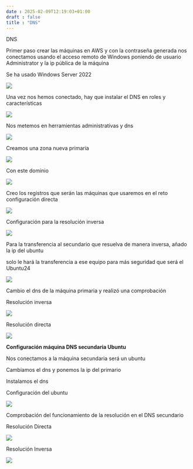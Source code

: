 ```yaml
---
date : 2025-02-09T12:19:03+01:00
draft : false
title : "DNS"
---
```


DNS

Primer paso crear las máquinas en AWS y con la contraseña generada nos conectamos usando el acceso remoto de Windows poniendo de usuario Administrator y la ip pública de la máquina

 

Se ha usado Windows Server 2022

![](https://roman403.github.io/ProyectoAlpha-Final/dn1.png)

 
 Una vez nos hemos conectado, hay que instalar el DNS en roles y características

 ![](https://roman403.github.io/ProyectoAlpha-Final/dn2.png)


Nos metemos en herramientas administrativas y dns

 ![](https://roman403.github.io/ProyectoAlpha-Final/dn3.png)


 Creamos una zona nueva primaria

![](https://roman403.github.io/ProyectoAlpha-Final/dn4.png)

Con este dominio

![](https://roman403.github.io/ProyectoAlpha-Final/dn5.png)

Creo los registros que serán las máquinas que usaremos en el reto configuración directa

![](https://roman403.github.io/ProyectoAlpha-Final/dn6.png)

Configuración para la resolución inversa 

![](https://roman403.github.io/ProyectoAlpha-Final/dn7.png)

Para la transferencia al secundario que resuelva de manera inversa, añado la ip del ubuntu

solo le hará la transferencia a ese equipo para más seguridad que será el Ubuntu24

![](https://roman403.github.io/ProyectoAlpha-Final/dn8.png)

Cambio el dns de la máquina primaria y realizó una comprobación

Resolución inversa

![](https://roman403.github.io/ProyectoAlpha-Final/dn9.png)

Resolución directa

![](https://roman403.github.io/ProyectoAlpha-Final/dn10.png)

**Configuración máquina DNS secundaria Ubuntu** 

Nos conectamos a la máquina secundaria será un ubuntu 

Cambiamos el dns y ponemos la ip del primario

Instalamos el dns 

Configuración del ubuntu

![](https://roman403.github.io/ProyectoAlpha-Final/dn11.png)

Comprobación del funcionamiento de la resolución en el DNS secundario

Resolución Directa

![](https://roman403.github.io/ProyectoAlpha-Final/dn12.png)

Resolución Inversa

![](https://roman403.github.io/ProyectoAlpha-Final/dn13.png)